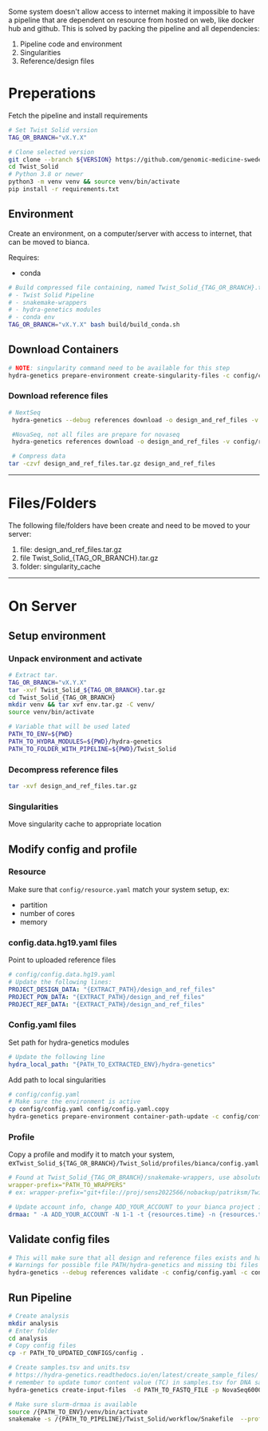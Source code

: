 Some system doesn't allow access to internet making it impossible to have a pipeline that are dependent on
resource from hosted on web, like docker hub and github. This is solved by packing the pipeline and all
dependencies:

1. Pipeline code and environment
2. Singularities
3. Reference/design files


# Preperations
Fetch the pipeline and install requirements

```bash
# Set Twist Solid version
TAG_OR_BRANCH="vX.Y.X"

# Clone selected version
git clone --branch ${VERSION} https://github.com/genomic-medicine-sweden/Twist_Solid.git
cd Twist_Solid
# Python 3.8 or newer
python3 -m venv venv && source venv/bin/activate
pip install -r requirements.txt
```

## Environment

Create an environment, on a computer/server with access to internet, that can be moved to bianca.

Requires:

 - conda

```bash
# Build compressed file containing, named Twist_Solid_{TAG_OR_BRANCH}.tar.gz
# - Twist Solid Pipeline
# - snakemake-wrappers
# - hydra-genetics modules
# - conda env
TAG_OR_BRANCH="vX.Y.X" bash build/build_conda.sh
```

## Download  Containers
```bash
# NOTE: singularity command need to be available for this step
hydra-genetics prepare-environment create-singularity-files -c config/config.yaml -o singularity_cache 
```

### Download reference files

```bash
# NextSeq
 hydra-genetics --debug references download -o design_and_ref_files -v config/references/design_files.hg19.yaml -v config/references/nextseq.hg19.pon.yaml -v config/references/references.hg19.yaml

 #NovaSeq, not all files are prepare for novaseq
 hydra-genetics references download -o design_and_ref_files -v config/references/design_files.hg19.yaml -v config/references/novaseq.hg19.pon.yaml -v config/references/references.hg19.yaml

 # Compress data
tar -czvf design_and_ref_files.tar.gz design_and_ref_files
```


---

# Files/Folders
The following file/folders have been create and need to be moved to your server:

1. file: design_and_ref_files.tar.gz
2. file Twist_Solid_{TAG_OR_BRANCH}.tar.gz
3. folder: singularity_cache 

---

# On Server

## Setup environment


### Unpack environment and activate
```bash
# Extract tar.
TAG_OR_BRANCH="vX.Y.X"
tar -xvf Twist_Solid_${TAG_OR_BRANCH}.tar.gz
cd Twist_Solid_{TAG_OR_BRANCH}
mkdir venv && tar xvf env.tar.gz -C venv/
source venv/bin/activate

# Variable that will be used lated
PATH_TO_ENV=${PWD}
PATH_TO_HYDRA_MODULES=${PWD}/hydra-genetics
PATH_TO_FOLDER_WITH_PIPELINE=${PWD}/Twist_Solid
```

### Decompress reference files

```bash
tar -xvf design_and_ref_files.tar.gz
```

### Singularities
Move singularity cache to appropriate location

## Modify config and profile

### Resource

Make sure that ```config/resource.yaml``` match your system setup, ex:
 - partition
 - number of cores
 - memory

### config.data.hg19.yaml files

Point to uploaded reference files
```yaml
# config/config.data.hg19.yaml
# Update the following lines:
PROJECT_DESIGN_DATA: "{EXTRACT_PATH}/design_and_ref_files"
PROJECT_PON_DATA: "{EXTRACT_PATH}/design_and_ref_files"
PROJECT_REF_DATA: "{EXTRACT_PATH}/design_and_ref_files"
```

### Config.yaml files

Set path for hydra-genetics modules
```yaml
# Update the following line
hydra_local_path: "{PATH_TO_EXTRACTED_ENV}/hydra-genetics"
```

Add path to local singularities
```bash
# config/config.yaml
# Make sure the environment is active
cp config/config.yaml config/config.yaml.copy
hydra-genetics prepare-environment container-path-update -c config/config.yaml.copy -n config/config.yaml -p ${PATH_TO_singularity_cache}
```

### Profile

Copy a profile and modify it to match your system, ex```Twist_Solid_${TAG_OR_BRANCH}/Twist_Solid/profiles/bianca/config.yaml```
```yaml
# Found at Twist_Solid_{TAG_OR_BRANCH}/snakemake-wrappers, use absolute_path with 'git+file:/'
wrapper-prefix="PATH_TO_WRAPPERS"
# ex: wrapper-prefix="git+file://proj/sens2022566/nobackup/patriksm/Twist_Solid_add-{TAG_OR_BRANCH}/snakemake-wrappers/"

# Update account info, change ADD_YOUR_ACCOUNT to your bianca project id
drmaa: " -A ADD_YOUR_ACCOUNT -N 1-1 -t {resources.time} -n {resources.threads} --mem={resources.mem_mb} --mem-per-cpu={resources.mem_per_cpu} --mem-per-cpu={resources.mem_per_cpu} --partition={resources.partition} -J {rule} -e slurm_out/{rule}_%j.err -o slurm_out/{rule}_%j.out"
```

## Validate config files

```bash
# This will make sure that all design and reference files exists and haven't changed
# Warnings for possible file PATH/hydra-genetics and missing tbi files in config can be ignored
hydra-genetics --debug references validate -c config/config.yaml -c config/config.data.hg19.yaml -v config/references/design_files.hg19.yaml -v config/references/nextseq.hg19.pon.yaml -v config/references/references.hg19.yaml  -p ${PATH_TO_design_and_ref_files} 
```

## Run Pipeline

```bash
# Create analysis
mkdir analysis
# Enter folder
cd analysis
# Copy config files
cp -r PATH_TO_UPDATED_CONFIGS/config .

# Create samples.tsv and units.tsv
# https://hydra-genetics.readthedocs.io/en/latest/create_sample_files/
# remember to update tumor content value (TC) in samples.tsv for DNA samples 
hydra-genetics create-input-files  -d PATH_TO_FASTQ_FILE -p NovaSeq6000 -a AGATCGGAAGAGCACACGTCTGAACTCCAGTCA,AGATCGGAAGAGCGTCGTGTAGGGAAAGAGTGT

# Make sure slurm-drmaa is available
source /{PATH_TO_ENV}/venv/bin/activate
snakemake -s /{PATH_TO_PIPELINE}/Twist_Solid/workflow/Snakefile  --profile ${PATH_TO_UPDATED_PROFILE}/Twist_Solid/profiles/bianca
```
